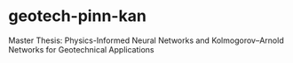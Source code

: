 # geotech-pinn-kan
Master Thesis: Physics-Informed Neural Networks and Kolmogorov–Arnold Networks for Geotechnical Applications
